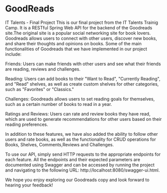 # GoodReads
IT Talents - Final Project
This is our final project from the IT Talents Trainig Camp. It is a RESTful Spring Web API for the backend of the Goodreads site.The original site is a popular social networking site for book lovers. Goodreads allows users to connect with other users, discover new books, and share their thoughts and opinions on books. Some of the main functionalities of Goodreads that we have implemented in our project include:

Friends: Users can make friends with other users and see what their friends are reading, reviews and challenges.

Reading: Users can add books to their "Want to Read", "Currently Reading", and "Read" shelves, as well as create custom shelves for other categories, such as "Favorites" or "Classics."

Challenges: Goodreads allows users to set reading goals for themselves, such as a certain number of books to read in a year.

Ratings and Reviews: Users can rate and review books they have read, which are used to generate recommendations for other users based on their reading preferences.

In addition to these features, we have also added the ability to follow other users and rate books, as well as the functionality for CRUD operations for Books, Shelves, Comments,Reviews and Challenges.

To use our API, simply send HTTP requests to the appropriate endpoints for each feature. All the endpoints and their expected parameters are documented using Swagger and can be accessed by running the project and navigating to the following URL: http://localhost:8080/swagger-ui.html.

We hope you enjoy exploring our Goodreads copy and look forward to hearing your feedback!
